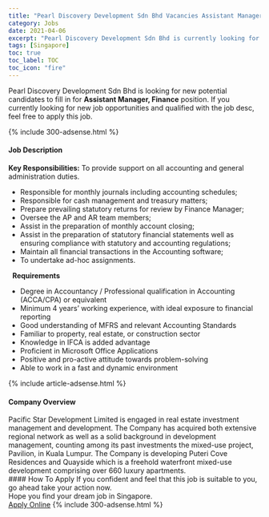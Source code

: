 ```yaml
---
title: "Pearl Discovery Development Sdn Bhd Vacancies Assistant Manager, Finance" 
category: Jobs 
date: 2021-04-06 
excerpt: "Pearl Discovery Development Sdn Bhd is currently looking for suitable person to fill in the Assistant Manager, Finance which based in Singapore" 
tags: [Singapore] 
toc: true 
toc_label: TOC 
toc_icon: "fire" 
--- 
```


<p>Pearl Discovery Development Sdn Bhd is looking for new potential candidates to fill in for <b>Assistant Manager, Finance</b> position. If you currently looking for new job opportunities and qualified with the job desc, feel free to apply this job.
</p>{% include 300-adsense.html %} 
<div><div><h4>Job Description</h4></div><div><div><span><div><p><strong>Key Responsibilities:</strong>&#160;To provide support on all accounting and general administration duties.&#160;&#160;</p><ul><li>Responsible for monthly journals including accounting schedules;</li><li>Responsible for cash management and treasury matters;</li><li>Prepare prevailing statutory returns for review by Finance Manager;</li><li>Oversee the AP and AR team members;</li><li>Assist in the preparation of monthly account closing;</li><li>Assist in the preparation of statutory financial statements well as ensuring compliance with statutory and accounting regulations;</li><li>Maintain all financial transactions in the Accounting software;</li><li>To undertake ad-hoc assignments.</li></ul><p>&#160;&#160;<strong>Requirements</strong>&#160;</p><ul><li>Degree in Accountancy / Professional qualification in Accounting (ACCA/CPA) or equivalent</li><li>Minimum 4 years&#8217; working experience, with ideal exposure to financial reporting</li><li>Good understanding of MFRS and relevant Accounting Standards</li><li>Familiar to property, real estate, or construction sector</li><li>Knowledge in IFCA is added advantage</li><li>Proficient in Microsoft Office Applications</li><li>Positive and pro-active attitude towards problem-solving</li><li>Able to work in a fast and dynamic environment</li></ul></div></span></div></div></div> 
{% include article-adsense.html %} 
<div><div><h4>Company Overview</h4></div><div><div><span><div><div>
	Pacific Star Development Limited is engaged in real estate investment management and development. The Company has acquired both extensive regional network as well as a solid background in development management, counting among its past investments the mixed-use project, Pavilion, in Kuala Lumpur. The Company is developing Puteri Cove Residences and Quayside which is a freehold waterfront mixed-use development comprising over 660 luxury apartments.&#160;</div></div></span></div></div></div> 
#### How To Apply 
If you confident and feel that this job is suitable to you, go ahead take your action now. <br/> 
Hope you find your dream job in Singapore. <br/> 
<a href="https://www.jobstreet.com.my/en/job/assistant-manager-finance-8456507/origin/sg?jobId=jobstreet-sg-job-8456507&" class="btn btn--info" target="_blank" rel="nofollow noopenner">Apply Online</a> 
{% include 300-adsense.html %} 